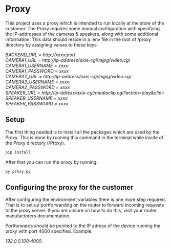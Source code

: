 # Proxy

This project uses a proxy which is intended to run locally at the store of the customer. The Proxy requires some manual configuration with specifying the IP-addresses of the cameras & speakers, along with some additional information. This data should reside in a .env file in the root of /proxy directory by assigning values to these keys:

<i>BACKEND_URL = http://xxxx:port<br />
CAMERA1_URL = http://ip-address/axis-cgi/mjpg/video.cgi<br />
CAMERA1_USERNAME = xxxx<br />
CAMERA1_PASSWORD = xxxx<br />
CAMERA2_URL = http://ip-address/axis-cgi/mjpg/video.cgi<br />
CAMERA2_USERNAME = xxxx<br />
CAMERA2_PASSWORD = xxxx<br />
SPEAKER_URL = http://ip-adress/axis-cgi/mediaclip.cgi?action=play&clip=<br />
SPEAKER_USERNAME = xxxx<br />
SPEAKER_PASSWORD = xxxx</i>

## Setup

The first thing needed is to install all the packages which are used by the Proxy. This is done by running this command in the terminal while inside of the Proxy directory (/Proxy).

```bash
pip install
```

After that you can run the proxy by running:

```bash
py proxy.py
```

## Configuring the proxy for the customer

After configuring the environment variables there is one more step required. That is to set up portforwarding on the router to forward incoming requests to the proxy server. If you are unsure on how to do this, visit your router manufactorers documentation.

Portforwards should be pointed to the IP adress of the device running the proxy with port 4000 specified. Example:

<i>192.0.0.100:4000</i>.
